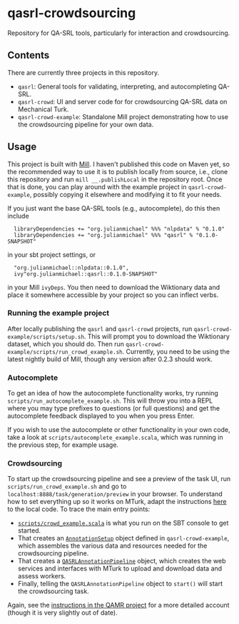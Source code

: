# qasrl-crowdsourcing

Repository for QA-SRL tools, particularly for interaction and crowdsourcing.

## Contents

There are currently three projects in this repository.

 * `qasrl`: General tools for validating, interpreting, and autocompleting QA-SRL.
 * `qasrl-crowd`: UI and server code for for crowdsourcing QA-SRL data on Mechanical Turk.
 * `qasrl-crowd-example`: Standalone Mill project demonstrating how to use the crowdsourcing pipeline for your own data.

## Usage

This project is built with [Mill](http://lihaoyi.com/mill).
I haven't published this code on Maven yet, so the recommended way to use it is to publish locally
from source, i.e., clone this repository and run `mill __.publishLocal` in the repository root.
Once that is done, you can play around with the example project in `qasrl-crowd-example`, possibly
copying it elsewhere and modifying it to fit your needs.

If you just want the base QA-SRL tools (e.g., autocomplete), do this then include
```
  libraryDependencies += "org.julianmichael" %%% "nlpdata" % "0.1.0"
  libraryDependencies += "org.julianmichael" %%% "qasrl" % "0.1.0-SNAPSHOT"
```
in your sbt project settings, or 
```
  "org.julianmichael::nlpdata::0.1.0",
  ivy"org.julianmichael::qasrl::0.1.0-SNAPSHOT"
```
in your Mill `ivyDeps`.
You then need to download the Wiktionary data and place it somewhere accessible by your project
so you can inflect verbs.

### Running the example project

After locally publishing the `qasrl` and `qasrl-crowd` projects, run
`qasrl-crowd-example/scripts/setup.sh`.
This will prompt you to download the Wiktionary dataset, which you should do.
Then run `qasrl-crowd-example/scripts/run_crowd_example.sh`.
Currently, you need to be using the latest nightly build of Mill,
though any version after 0.2.3 should work.

### Autocomplete

To get an idea of how the autocomplete functionality works, try running `scripts/run_autocomplete_example.sh`.
This will throw you into a REPL where you may type prefixes to questions (or full questions)
and get the autocomplete feedback displayed to you when you press Enter.

If you wish to use the autocomplete or other functionality in your own code,
take a look at `scripts/autocomplete_example.scala`, which was running in the previous step, for example usage.

### Crowdsourcing

To start up the crowdsourcing pipeline and see a preview of the task UI, run `scripts/run_crowd_example.sh` and go to
`localhost:8888/task/generation/preview` in your browser.
To understand how to set everything up so it works on MTurk,
adapt the instructions [here](https://github.com/uwnlp/qamr/tree/master/code)
to the local code. To trace the main entry points:

 * [`scripts/crowd_example.scala`](https://github.com/julianmichael/qasrl-crowdsourcing/blob/master/scripts/crowd_example.scala)
   is what you run on the SBT console to get started.
 * That creates an [`AnnotationSetup`](https://github.com/julianmichael/qasrl-crowdsourcing/blob/master/qasrl-crowd-example/jvm/src/main/scala/example/AnnotationSetup.scala) object defined in `qasrl-crowd-example`,
   which assembles the various data and resources needed for the crowdsourcing pipeline.
 * That creates a [`QASRLAnnotationPipeline`](https://github.com/julianmichael/qasrl-crowdsourcing/blob/master/qasrl-crowd/jvm/src/main/scala/qasrl/crowd/QASRLAnnotationPipeline.scala) object,
   which creates the web services and interfaces with MTurk to upload and download data and assess workers.
 * Finally, telling the `QASRLAnnotationPipeline` object to `start()` will start the crowdsourcing task.
 
Again, see the [instructions in the QAMR project](https://github.com/uwnlp/qamr/tree/master/code) for a more detailed account (though it is very slightly out of date).
